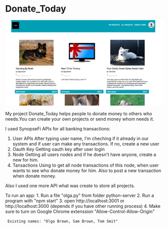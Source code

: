 # Donate_Today

![alt text](https://github.com/olgafedorenko/Donate_Today/blob/master/public/img/home_page_screenshot.png)


My project Donate_Today helps people to donate money to others who needs.You can create your own projects or send money whom needs it. 

I used SynopseFi APIs for all banking transactions:
1. User APIs
   After typing user name, I'm cheching if it already in our system and if user can make any transactions. If no, create a new user
2. Oauth Key
    Getting oauth key after user login
3. Node
    Getting all users nodes and if he doesn't have anyone, create a new for him.
4.  Tansactions
     Using to get all node transactions of  this node, when user wants to see who donate money for him. Also to post a new transaction when donate money.

 Also I used one more API what was create to store all projects.

To run an app:
     1. Run a file  "olga.py" from folder python-server
     2. Run a program with "npm start"
     3. open http://localhost:3001 or http://localhost:3000 (depends if you have other running process)
     4. Make sure to turn on Google Chrome extenssion "Allow-Control-Allow-Origin"
     
     Existing names: "Olga Brown, Sam Brown, Tom Smit"

